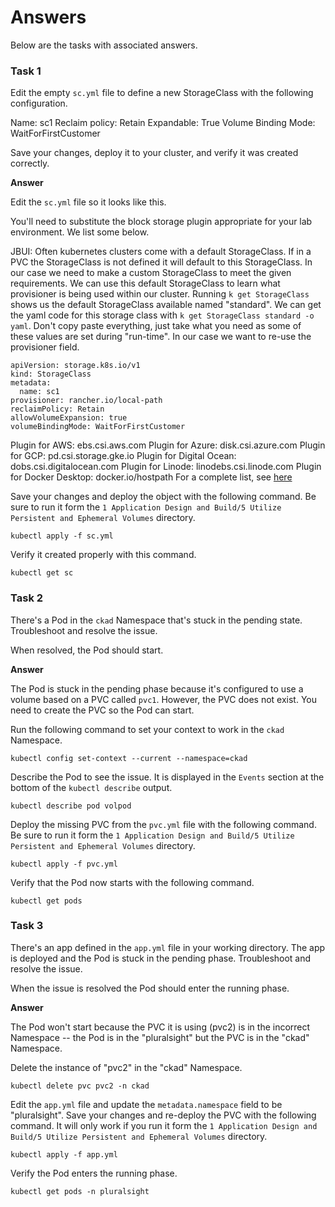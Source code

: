 # Answers

Below are the tasks with associated answers.


### Task 1

Edit the empty `sc.yml` file to define a new StorageClass with the following configuration.

Name: sc1
Reclaim policy: Retain
Expandable: True
Volume Binding Mode: WaitForFirstCustomer

Save your changes, deploy it to your cluster, and verify it was created correctly.

**Answer**

Edit the `sc.yml` file so it looks like this.

You'll need to substitute the block storage plugin appropriate for your lab environment. We list some below.

JBUI:
Often kubernetes clusters come with a default StorageClass. If in a PVC the StorageClass is not defined it will default to this StorageClass.
In our case we need to make a custom StorageClass to meet the given requirements.
We can use this default StorageClass to learn what provisioner is being used within our cluster.
Running `k get StorageClass` shows us the default StorageClass available named "standard".
We can get the yaml code for this storage class with `k get StorageClass standard -o yaml`.
Don't copy paste everything, just take what you need as some of these values are set during "run-time".
In our case we want to re-use the provisioner field.

```
apiVersion: storage.k8s.io/v1
kind: StorageClass
metadata:
  name: sc1
provisioner: rancher.io/local-path
reclaimPolicy: Retain
allowVolumeExpansion: true
volumeBindingMode: WaitForFirstCustomer
```

Plugin for AWS: ebs.csi.aws.com
Plugin for Azure: disk.csi.azure.com
Plugin for GCP: pd.csi.storage.gke.io
Plugin for Digital Ocean: dobs.csi.digitalocean.com
Plugin for Linode: linodebs.csi.linode.com
Plugin for Docker Desktop: docker.io/hostpath
For a complete list, see [here](https://kubernetes-csi.github.io/docs/drivers.html)

Save your changes and deploy the object with the following command. Be sure to run it form the `1 Application Design and Build/5 Utilize Persistent and Ephemeral Volumes` directory.

```
kubectl apply -f sc.yml
```

Verify it created properly with this command.

```
kubectl get sc
```

### Task 2

There's a Pod in the `ckad` Namespace that's stuck in the pending state. Troubleshoot and resolve the issue.

When resolved, the Pod should start.

**Answer**

The Pod is stuck in the pending phase because it's configured to use a volume based on a PVC called `pvc1`. However, the PVC does not exist. You need to create the PVC so the Pod can start.

Run the following command to set your context to work in the `ckad` Namespace.

```
kubectl config set-context --current --namespace=ckad
```

Describe the Pod to see the issue. It is displayed in the `Events` section at the bottom of the `kubectl describe` output.

```
kubectl describe pod volpod
```

Deploy the missing PVC from the `pvc.yml` file with the following command. Be sure to run it form the `1 Application Design and Build/5 Utilize Persistent and Ephemeral Volumes` directory.

```
kubectl apply -f pvc.yml
```

Verify that the Pod now starts with the following command.

```
kubectl get pods
```


### Task 3

There's an app defined in the `app.yml` file in your working directory. The app is deployed and the Pod is stuck in the pending phase. Troubleshoot and resolve the issue.

When the issue is resolved the Pod should enter the running phase.

**Answer**

The Pod won't start because the PVC it is using (pvc2) is in the incorrect Namespace -- the Pod is in the "pluralsight" but the PVC is in the "ckad" Namespace.

Delete the instance of "pvc2" in the "ckad" Namespace.

```
kubectl delete pvc pvc2 -n ckad
```

Edit the `app.yml` file and update the `metadata.namespace` field to be "pluralsight". Save your changes and re-deploy the PVC with the following command. It will only work if you run it form the `1 Application Design and Build/5 Utilize Persistent and Ephemeral Volumes` directory.

```
kubectl apply -f app.yml
```

Verify the Pod enters the running phase.

```
kubectl get pods -n pluralsight
```

